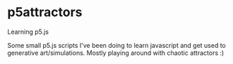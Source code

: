 # p5attractors
Learning p5.js 

Some small p5.js scripts I've been doing to learn javascript and get used to generative art/simulations.
Mostly playing around with chaotic attractors :)
